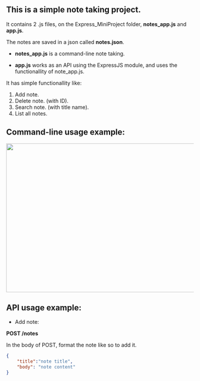 This is a simple note taking project.
-
It contains 2 .js files, on the Express_MiniProject folder, **notes_app.js** and **app.js**.

The notes are saved in a json called **notes.json**.

- **notes_app.js** is a command-line note taking.

- **app.js** works as an API using the ExpressJS module, and uses the functionallity of note_app.js.

It has simple functionallity like:
1. Add note.
2. Delete note. (with ID).
3. Search note. (with title name).
4. List all notes.

**Command-line** usage example:
-
<img src="https://github.com/user-attachments/assets/2fa6a02b-2ca8-48f5-a99f-8191791901a7" width="600" height="400" />

**API** usage example:
-
- Add note:

**POST /notes**

In the body of POST, format the note like so to add it.

```json
{
    "title":"note title",
    "body": "note content"
}
```
